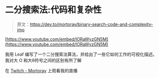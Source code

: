 # 二分搜索法:代码和复杂性

> 原文：<https://dev.to/mortoray/binary-search-code-and-complexity-jmo>

[https://www.youtube.com/embed/lORaWyzGN5M](https://www.youtube.com/embed/lORaWyzGN5M)

我用 Leaf 编写了一个二分搜索法算法，并给出了一些它如何工作的可视化描述。我对大 O 和大θ符号之间的区别有所了解

在 [Twitch - Mortoray](https://www.twitch.tv/mortoray) 上观看我的直播